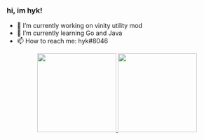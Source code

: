 ### hi, im hyk!

- 🔭 I’m currently working on vinity utility mod
- 🌱 I’m currently learning Go and Java
- 📫 How to reach me: hyk#8046

<div align="center">
  <a href="https://github.com/linkvy">
  <img height="180em" src="https://github-readme-stats.vercel.app/api?username=linkvy&show_icons=true&theme=dracula&include_all_commits=true&count_private=true"/>
  <img height="180em" src="https://github-readme-stats.vercel.app/api/top-langs/?username=linkvy&layout=compact&langs_count=7&theme=dracula"/>
</div>


